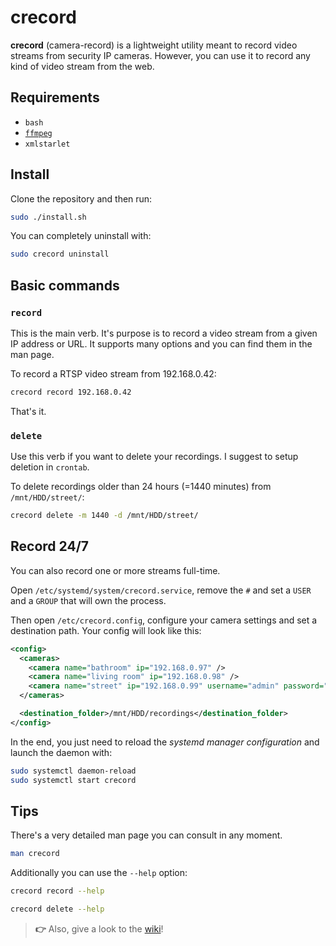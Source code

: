 # crecord

**crecord** (camera-record) is a lightweight utility meant to record video streams from security IP cameras. However, you can use it to record any kind of video stream from the web.

## Requirements

- `bash`
- [`ffmpeg`](https://ffmpeg.org)
- `xmlstarlet`

## Install

Clone the repository and then run:

```bash
sudo ./install.sh
```

You can completely uninstall with:

```bash
sudo crecord uninstall
```

## Basic commands

### `record`
This is the main verb. It's purpose is to record a video stream from a given IP address or URL. It supports many options and you can find them in the man page.

To record a RTSP video stream from 192.168.0.42:

```bash
crecord record 192.168.0.42
```

That's it.

### `delete`

Use this verb if you want to delete your recordings. I suggest to setup deletion in `crontab`.

To delete recordings older than 24 hours (=1440 minutes) from `/mnt/HDD/street/`:

```bash
crecord delete -m 1440 -d /mnt/HDD/street/
```

## Record 24/7

You can also record one or more streams full-time.

Open `/etc/systemd/system/crecord.service`, remove the `#` and set a `USER` and a `GROUP` that will own the process.

Then open `/etc/crecord.config`, configure your camera settings and set a destination path. Your config will look like this:

```xml
<config>
  <cameras>
    <camera name="bathroom" ip="192.168.0.97" />
    <camera name="living room" ip="192.168.0.98" />
    <camera name="street" ip="192.168.0.99" username="admin" password="admin" rtsp_path="cam/realmonitor?channel=1&#38;subtype=0" />
  </cameras>

  <destination_folder>/mnt/HDD/recordings</destination_folder>
</config>
```

In the end, you just need to reload the *systemd manager configuration* and launch the daemon with:

```bash
sudo systemctl daemon-reload
sudo systemctl start crecord
```

## Tips

There's a very detailed man page you can consult in any moment.

```bash
man crecord
```

Additionally you can use the `--help` option:

```bash
crecord record --help
```

```bash
crecord delete --help
```

> **👉** Also, give a look to the [wiki](../../wiki)!
